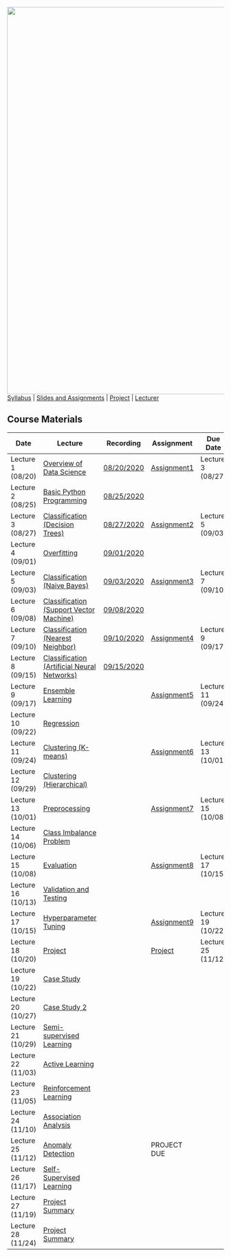 [<img width=900 src="https://github.com/hil-se/fds/blob/master/img/title.png?raw=yes">](https://github.com/hil-se/fds/blob/master/README.md)   
[Syllabus](https://github.com/hil-se/fds/blob/master/README.md) |
[Slides and Assignments](https://github.com/hil-se/fds/blob/master/assignments/README.md) |
[Project](https://github.com/hil-se/fds/blob/master/assignments/project.md) |
[Lecturer](http://azhe825.github.io) 

## Course Materials
| Date | Lecture | Recording | Assignment | Due Date | 
|------|-------|------------|----------|----------|
| Lecture 1 (08/20)| [Overview of Data Science](https://docs.google.com/presentation/d/1dmw__r18lqC0m9f3g4BmrRNNL_lBQeoQ1zFRtCfj3HY/edit?usp=sharing)     | [08/20/2020](https://rit.zoom.us/rec/share/zsdODLqvpmZORLPv9RzCHYt-NKXcaaa8gyFK-KYNxExfA4rqvH9JKN2VTCZO3FLZ?startTime=1597930305000) | [Assignment1](https://github.com/hil-se/fds/blob/master/assignments/assignment1.md)  | Lecture 3 (08/27)        |
| Lecture 2 (08/25) | [Basic Python Programming](https://docs.google.com/presentation/d/1etj8YzgdnxD3tpYzRlynIZDCcfzAZbJUVB51UGaHkJQ/edit?usp=sharing)     | [08/25/2020](https://rit.zoom.us/rec/share/uuhrAJC3rzlIBZH2sH-PQLwhI7-0T6a8hiYd-aYOnU5cBnujSsMRPYgwzGJza4_X?startTime=1598362238000) |           |         |
| Lecture 3 (08/27) | [Classification (Decision Trees)](https://docs.google.com/presentation/d/14clmZ2QLNvlAc8S8rIO6nifu8iBH2kPP88QfMi3B54Q/edit?usp=sharing)     | [08/27/2020](https://rit.zoom.us/rec/share/_fN_K-nqzk1LQq_PtUHQe7J8BLX9T6a8gCQaqKAMxRkXAPHso70wPAgRy-aVIjVP) | [Assignment2](https://github.com/hil-se/fds/blob/master/assignments/assignment2.md)  | Lecture 5 (09/03)        |
| Lecture 4 (09/01) |  [Overfitting](https://docs.google.com/presentation/d/17NVV-nOF1NpR5M2Ordhbb51tyQyri-vfVi9krvi5CXc/edit?usp=sharing)   | [09/01/2020](https://rit.zoom.us/rec/share/wtQkCaHv6V5LXNbK2GjyU_YxLp-iaaa823QZ-PEEn0uR25hRTh5ULhyxSiGvzjt7?startTime=1598967416000)|           |         |
| Lecture 5 (09/03)|   [Classification (Naive Bayes)](https://docs.google.com/presentation/d/1tFAiKOXhGZY_3cn3B6Hhnv6IN4I3WAcRdEWHjWfKj7E/edit?usp=sharing)   | [09/03/2020](https://rit.zoom.us/rec/share/JMO7aD4RDFOxQf6MJwEMaraQMUGLWwGG5yY-Gi-8sg8-D15qPYYkORmUYJhGp5ON.qAUqRANZ1w_RylUZ)| [Assignment3](https://github.com/hil-se/fds/blob/master/assignments/assignment3.md) |   Lecture 7 (09/10)  |
| Lecture 6 (09/08)|   [Classification (Support Vector Machine)](https://docs.google.com/presentation/d/1pVUS4oO4W9064SMW-4IhqguGUZgiUJTHeQ_GSbNxvqU/edit?usp=sharing)  | [09/08/2020](https://rit.zoom.us/rec/share/Xt1LCX89JmIT0s_RdV6aks0GE3b4tuE-_8pMBaUM1z5OyiBxywcsjLTR3xs0mYnM.2cfaVn9-SHWC8nzz)|           |         |
| Lecture 7 (09/10)|   [Classification (Nearest Neighbor)](https://docs.google.com/presentation/d/18Ko8AwpP_IIYODpy3BneUgMslGVuP2hNc-okBrMVHmY/edit?usp=sharing)   | [09/10/2020](https://rit.zoom.us/rec/share/iITUlDSTjHe0_RV4yOSt7hm0lUAbqVnFSRAv_dIN8dnIsTswqTyWJKOtRwZWYjvS.Pv-ygpV-7ueQH1vh) | [Assignment4](https://github.com/hil-se/fds/blob/master/assignments/assignment4.md) |   Lecture 9 (09/17)    |
| Lecture 8 (09/15)|   [Classification (Artificial Neural Networks)](https://docs.google.com/presentation/d/12YDV1oa8XS5NkdtPtNzP4vxBnzTzaFJVT5X0d7LJsqE/edit?usp=sharing)  | [09/15/2020](https://rit.zoom.us/rec/share/4QLI35s5yohD24EwRCTZOwIR6PhIalbbjkBioeKXbXPg_hdy3ol_VIAkqfsi7Lbu.IqB7nixEyj0K7tLc) |           |         |
| Lecture 9 (09/17)| [Ensemble Learning](https://docs.google.com/presentation/d/1V2q1tP_1NeR5hVveB_hp5aPpVx1C3n1PD-bxv8VJzb8/edit?usp=sharing)     | | [Assignment5](https://github.com/hil-se/fds/blob/master/assignments/assignment5.md) |   Lecture 11 (09/24)  |
| Lecture 10 (09/22)| [Regression](https://docs.google.com/presentation/d/1_AAhaaOI04so53R0KlxB6J45IZnTIvA8wLw8rlBNdNQ/edit?usp=sharing)     |  |    |            |          |
| Lecture 11 (09/24)| [Clustering (K-means)](https://docs.google.com/presentation/d/10Aps6HwM3L0_N0yv-qrsPgdJsKCAWLSh5lQl0TkKBwA/edit?usp=sharing)    | |   [Assignment6](https://github.com/hil-se/fds/blob/master/assignments/assignment6.md)         |     Lecture 13 (10/01)      |
| Lecture 12 (09/29)| [Clustering (Hierarchical)](https://docs.google.com/presentation/d/1vm2Z6AMs51vY8_aIWcOKBVYdcT7V-4sKOIRYW_GOGmQ/edit?usp=sharing)    | |    |           |         |
| Lecture 13 (10/01)| [Preprocessing](https://docs.google.com/presentation/d/1rx8RinmbzJxc7ptfgQJ17ou7BRYG_JFIcGmXzqq6qM8/edit?usp=sharing)     | | [Assignment7](https://github.com/hil-se/fds/blob/master/assignments/assignment7.md)  | Lecture 15 (10/08)       |
| Lecture 14 (10/06)| [Class Imbalance Problem](https://docs.google.com/presentation/d/1-sOXnrwrHapYqbS4CMm7OCr8fOIxQOzbOBUFPCmrl7E/edit?usp=sharing)    | |           |         |
| Lecture 15 (10/08)| [Evaluation](https://docs.google.com/presentation/d/11gk6KCGuNgdqSV8k6dHEoWRNhYYExAnF5l16pA2LuFc/edit?usp=sharing)   | | [Assignment8](https://github.com/hil-se/fds/blob/master/assignments/assignment8.md)  | Lecture 17 (10/15)       |
| Lecture 16 (10/13)| [Validation and Testing](https://docs.google.com/presentation/d/1g_7KYcv4qT27j6Kd8eagK1fEhr6rUGlXnJuNxZ3KTm8/edit?usp=sharing)    | |           |         |
| Lecture 17 (10/15)| [Hyperparameter Tuning](https://docs.google.com/presentation/d/1w8TVO3AwWrDeY65sDqWxJaHOUjg4tyfbfYfchxHBZH4/edit?usp=sharing)     | |  [Assignment9](https://github.com/hil-se/fds/blob/master/assignments/assignment9.md)  |    Lecture 19 (10/22)   |
| Lecture 18 (10/20)| [Project](https://docs.google.com/presentation/d/1Fk6CFkC1hyh32b865yctrsSVgHUZXvJsNJklhQdyeiQ/edit?usp=sharing)     | |   [Project](https://github.com/hil-se/fds/blob/master/assignments/project.md) | Lecture 25 (11/12)  |
| Lecture 19 (10/22)| [Case Study](https://docs.google.com/presentation/d/1j3tY_RmdBkbZQcqGQ237Hj4lMs0xsRrN4Q6mhoVHcKo/edit?usp=sharing)      | | | |
| Lecture 20 (10/27)| [Case Study 2](https://docs.google.com/presentation/d/1cLT4nOwujE6FkXiJ8CTw3eiP8SfZDUzWp20nRdVpUrs/edit?usp=sharing)   | |           |         |
| Lecture 21 (10/29)| [Semi-supervised Learning](https://docs.google.com/presentation/d/19_82SE0_Essj2vbk_RUaRa3eXHlZSA2oYwb21_IbXJw/edit?usp=sharing)     | |  |   |
| Lecture 22 (11/03)| [Active Learning](https://docs.google.com/presentation/d/1rJTOuDhh9qLGhww-_7P8UiafHYuEMbBpxPR2gVBrCMQ/edit?usp=sharing)    | |   |         |
| Lecture 23 (11/05)| [Reinforcement Learning](https://docs.google.com/presentation/d/17V9bAffgtSUKe7cqTm3WobFMAS51d5mBIT9nwKpFNgI/edit?usp=sharing)     | |  | |
| Lecture 24 (11/10)| [Association Analysis](https://docs.google.com/presentation/d/1ruSaePGSPxtE1sYTU-D5NnsY0YoM_mA0VYPmJNydJZY/edit?usp=sharing)     | |           |         |
| Lecture 25 (11/12)| [Anomaly Detection](https://docs.google.com/presentation/d/14RnqD26KPFwOTTMURgBUW_n4zAYPDLq-9YsdeI3B9p0/edit?usp=sharing) | | PROJECT DUE  |     |
| Lecture 26 (11/17)| [Self-Supervised Learning](https://docs.google.com/presentation/d/19_82SE0_Essj2vbk_RUaRa3eXHlZSA2oYwb21_IbXJw/edit?usp=sharing)    | |           |         |
| Lecture 27 (11/19)| [Project Summary]()     | |  | |
| Lecture 28 (11/24)| [Project Summary]()    | | | |
